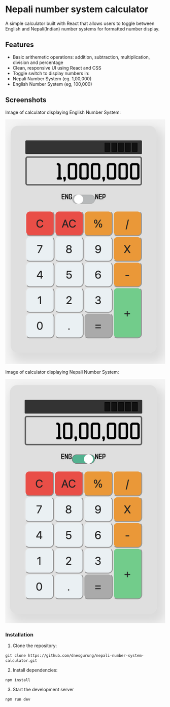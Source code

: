 # Nepali number system calculator

A simple calculator built with React that allows users to toggle between English and Nepali(Indian) number systems for formatted number display.

## Features
 - Basic arithemetic operations: addition, subtraction, multiplication, division and percentage
 - Clean, responsive UI using React and CSS
 - Toggle switch to display numbers in:
  - Nepali Number System (eg. 1,00,000)
  - English Number System (eg, 100,000)

## Screenshots

Image of calculator displaying English Number System:

![Screenshot of calculator in english number system](/src/assets/images/Eng-num-system.png)

Image of calculator displaying Nepali Number System:

![Screenshot of calculator in Nepali number system](/src/assets/images/Nep-num-system.png)

### Installation

1. Clone the repository: 
```
git clone https://github.com/dnesgurung/nepali-number-system-calculator.git
```

2. Install dependencies:
```
npm install
```

3. Start the development server
```
npm run dev
```